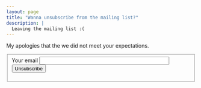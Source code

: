 ```yaml
---
layout: page
title: "Wanna unsubscribe from the mailing list?"
description: |
  Leaving the mailing list :(
---
```


<p>
My apologies that the we did not meet your expectations.
</p>

<fieldset id="subscribe">
  <form method="POST" action="http://formspree.io/viach.kakovskyi@gmail.com">
    <label for="email">
      Your email
    </label>
    <input type="email" name="email" size="40" maxlength="255" required="required">
    <input type="hidden" name="_next" value="/you_will_be_missed" />
    <input type="hidden" name="_subject" value="Unsubscribe me from All You Need Is Backend mailing list." />
    <input type="text" name="_gotcha" style="display:none" />
    <button type="submit">Unsubscribe</button>
  </form>
</fieldset>

